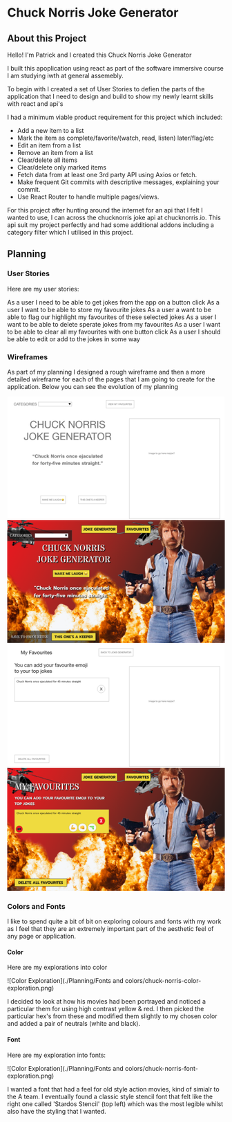 # Chuck Norris Joke Generator 

## About this Project
Hello! I'm Patrick and I created this Chuck Norris Joke Generator

I built this apoplication using react as part of the software immersive course I am studying iwth at general assemebly.

To begin with I created a set of User Stories to defien the parts of the application that I need to design and build to show my newly learnt skills with react and api's

I had a minimum viable product requirement for this project which included: 

- Add a new item to a list
- Mark the item as complete/favorite/(watch, read, listen) later/flag/etc
- Edit an item from a list
- Remove an item from a list
- Clear/delete all items
- Clear/delete only marked items
- Fetch data from at least one 3rd party API using Axios or fetch.
- Make frequent Git commits with descriptive messages, explaining your commit.
- Use React Router to handle multiple pages/views.


For this project after hunting around the internet for an api that I felt I wanted to use, I can across the chucknorris joke api at chucknorris.io. This api suit my project perfectly and had some additional addons including a category filter which I utilised in this project.


## Planning

### User Stories

Here are my user stories:

As a user I need to be able to get jokes from the app on a button click
As a user I want to be able to store my favourite jokes
As a user a want to be able to flag our highlight my favourites of these selected jokes
As a user I want to be able to delete sperate jokes from my favourites
As a user I want to be able to clear all my favourites with one button click
As a user I should be able to edit or add to the jokes in some way


### Wireframes

As part of my planning I designed a rough wireframe and then a more detailed wireframe for each of the pages that I am going to create for the application. Below you can see the evolution of my planning

![Homepage Basic wireframe](./Planning/Wireframes/homepage-basic-wire-frame.png)
![Homepage Detailed wireframe](./Planning/Wireframes/homepage-detailed-wireframe.png)
![Favourites Basic wireframe](./Planning/Wireframes/favourites-basic-wireframe.png)
![Favourites Detailed wireframe](./Planning/Wireframes/favourites-detailed-wireframe.png)

### Colors and Fonts

I like to spend quite a bit of bit on exploring colours and fonts with my work as I feel that they are an extremely important part of the aesthetic feel of any page or application. 


#### Color
Here are my explorations into color

![Color Exploration](./Planning/Fonts and colors/chuck-norris-color-exploration.png)

I decided to look at how his movies had been portrayed and noticed a particular them for using high contrast yellow & red. I then picked the particular hex's from these and modified them slightly to my chosen color and added a pair of neutrals (white and black).

#### Font

Here are my exploration into fonts:

![Color Exploration](./Planning/Fonts and colors/chuck-norris-font-exploration.png)

I wanted a font that had a feel for old style action movies, kind of simialr to the A team. I eventually found a classic style stencil font that felt like the right one called 'Stardos Stencil' (top left) which was the most legible whilst also have the styling that I wanted.


